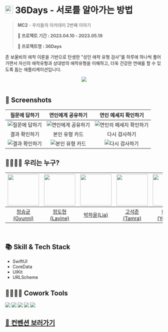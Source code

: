 # <img width=25px src="https://github.com/seunggyun-jeong/MC2-Team7-Fighring/assets/77708819/cd132056-e87b-4f30-b9e9-bdc6cbfa1e0a"> 36Days - 서로를 알아가는 방법

> **MC2** - 우리들의 아카데미 2번째 이야기
>
> **📆 프로젝트 기간 : 2023.04.10 - 2023.05.19**
>
> **🩵 프로젝트명 : 36Days**

존 보울비의 애착 이론을 기반으로 탄생한 "성인 애착 유형 검사"를 하루에 하나씩 풀어가면서 자신의 애착유형과 상대방의 애착유형을 이해하고, 더욱 건강한 연애를 할 수 있도록 돕는 애플리케이션입니다.


<center>
<img src="https://github.com/seunggyun-jeong/MC2-Team7-Fighring/assets/77708819/4fe6ee71-1abf-49cc-9e6b-789193e02516">
</center>

<br>

## 📸 Screenshots
|질문에 답하기|연인에게 공유하기|연인 메세지 확인하기|
|:----:|:----:|:----:|
|![질문에 답하기](https://github.com/seunggyun-jeong/MC2-Team7-Fighring/assets/77708819/657446d4-6767-4d3e-98cc-4aa384fab79f)|![연인에게 공유하기](https://github.com/seunggyun-jeong/MC2-Team7-Fighring/assets/77708819/4176a0be-e084-4a6b-91d4-bbd017fd16ee)|![연인의 메세지 확인하기](https://github.com/seunggyun-jeong/MC2-Team7-Fighring/assets/77708819/d9bec870-0069-4f86-bbe7-b7692f4aca3d)|
|결과 확인하기|본인 유형 카드|다시 검사하기|
|![결과 확인하기](https://github.com/seunggyun-jeong/MC2-Team7-Fighring/assets/77708819/4f73db35-6a9a-4c45-8209-c10a7d9813ce)|![본인 유형 카드](https://github.com/seunggyun-jeong/MC2-Team7-Fighring/assets/77708819/b328cea2-a000-4311-890f-88b2ec41172b)|![다시 검사하기](https://github.com/seunggyun-jeong/MC2-Team7-Fighring/assets/77708819/27b70e0f-60c5-4eee-8fe1-f96b90c116c0)|

## 👨‍👩‍👧‍👦 우리는 누구?
|[<img src="https://github.com/seunggyun-jeong.png" width="100px">](https://github.com/seunggyun-jeong)|[<img src="https://github.com/JungDohyeon.png" width="100px">](https://github.com/JungDohyeon)|[<img src="https://github.com/https://github.com/Hayun218.png" width="100px">](https://github.com/Hayun218)|[<img src="https://github.com/SEOKJUN-KO.png" width="100px">](https://github.com/SEOKJUN-KO)|[<img src="https://github.com/leeyongjun604.png" width="100px">](https://github.com/leeyongjun604)|[<img src="https://github.com/JellyBeen0326.png" width="100px">](https://github.com/JellyBeen0326)|
|:----:|:----:|:----:|:----:|:----:|:----:|
|[정승균(Gyunni)](https://github.com/seunggyun-jeong)|[정도현(Lavine)](https://github.com/JungDohyeon)|[박하윤(Lia)](https://github.com/Hayun218)|[고석준(Tamra)](https://github.com/SEOKJUN-KO)|[이용준(Yong82)](https://github.com/leeyongjun604)|[이우빈(JellyBeen)](https://github.com/JellyBeen0326)|

<br>

## 📚 Skill & Tech Stack
- SwiftUI
- CoreData
- UIKit
- URLScheme

## 👨‍👩‍👧‍👦 Cowork Tools
<img src="https://camo.githubusercontent.com/7ab436ab25e4c27dfc2e2d9013daf26d66f023e946e63aaf2391c046acd3a594/68747470733a2f2f696d672e736869656c64732e696f2f62616467652f4e6f74696f6e2d3030303030303f7374796c653d666c6174266c6f676f3d4e6f74696f6e266c6f676f436f6c6f723d7768697465">
<img src="https://camo.githubusercontent.com/779ecf5e6059fd906fca2099015186945f91679f22da6bf05f37f52e69e86e8a/68747470733a2f2f696d672e736869656c64732e696f2f62616467652f4769744875622d3138313731373f7374796c653d666c6174266c6f676f3d476974487562266c6f676f436f6c6f723d7768697465">

<img src="https://img.shields.io/badge/Sketch-F7B500?style=flat&logo=Sketch&logoColor=050038"/>
<img src="https://img.shields.io/badge/Miro-F8D254?style=flat&logo=miro&logoColor=050038"/>
<img src="https://img.shields.io/badge/diagrams.net-F08705?style=flat&logo=diagrams.net&logoColor=050038"/>

<br>

<h2><a href="https://github.com/seunggyun-jeong/MC2-Team7-Fighring/wiki/Convention">📝 컨벤션 보러가기</a></h2>
